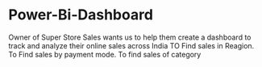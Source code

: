 # Power-Bi-Dashboard
Owner of Super Store Sales wants us to help them create a dashboard to track and analyze their online sales across India
TO Find sales in Reagion.
To Find sales by payment mode.
To find sales of category
